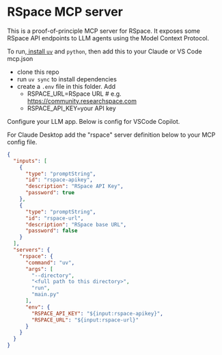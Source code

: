 # RSpace MCP server

This is a proof-of-principle MCP server for RSpace. It exposes some RSpace API endpoints to LLM agents using the Model Context Protocol.

To run,[ install `uv`](https://docs.astral.sh/uv/#highlights) and `python`, then add this to your Claude or VS Code mcp.json

- clone this repo
- run `uv sync` to install dependencies
- create a `.env` file in this folder. Add 
  - RSPACE_URL=RSpace URL # e.g. https://community.researchspace.com 
  - RSPACE_API_KEY=your API key
  
Configure your LLM app. Below is config for VSCode Copilot.

For Claude Desktop  add the "rspace" server definition below to your MCP config file.

```json
{
  "inputs": [
    {
      "type": "promptString",
      "id": "rspace-apikey",
      "description": "RSpace API Key",
      "password": true
    },
    {
      "type": "promptString",
      "id": "rspace-url",
      "description": "RSpace base URL",
      "password": false
    }
  ],
  "servers": {
    "rspace": {
      "command": "uv",
      "args": [
        "--directory",
        "<full path to this directory>",
        "run",
        "main.py"
      ],
      "env": {
        "RSPACE_API_KEY": "${input:rspace-apikey}",
        "RSPACE_URL": "${input:rspace-url}"
      }
    }
  }
}
```


